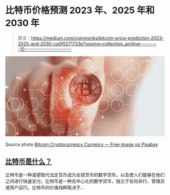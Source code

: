 # 比特币价格预测 2023 年、2025 年和 2030 年

> 原文：<https://medium.com/coinmonks/bitcoin-price-prediction-2023-2025-and-2030-ca0f5271733e?source=collection_archive---------10----------------------->

![](img/5044df92476e7e313ecd00dd954f7295.png)

Source photo [Bitcoin Cryptocurrency Currency — Free image on Pixabay](https://pixabay.com/illustrations/bitcoin-cryptocurrency-currency-4728496/)

## [比特币是什么？](https://crypto.com/app/3bprd7p9be)

比特币是一种渴望取代法定货币成为全球货币的数字货币。以及使人们能够在他们之间进行快速支付。比特币是一种去中心化的数字货币，独立于任何央行、管理员或用户运行。比特币的价值纯粹取决于…
